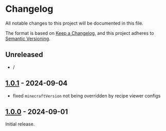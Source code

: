 # Changelog

All notable changes to this project will be documented in this file.

The format is based on [Keep a Changelog], and this project adheres to [Semantic Versioning].

## Unreleased
- /

## [1.0.1] - 2024-09-04

- fixed `minecraftVersion` not being overridden by recipe viewer configs

## [1.0.0] - 2024-09-01

Initial release.

<!-- Links -->
[keep a changelog]: https://keepachangelog.com/en/1.0.0/
[semantic versioning]: https://semver.org/spec/v2.0.0.html

<!-- Versions -->
[1.0.1]: https://github.com/AlmostReliable/almostgradle/releases/tag/v1.0.1
[1.0.0]: https://github.com/AlmostReliable/almostgradle/releases/tag/v1.0.0
